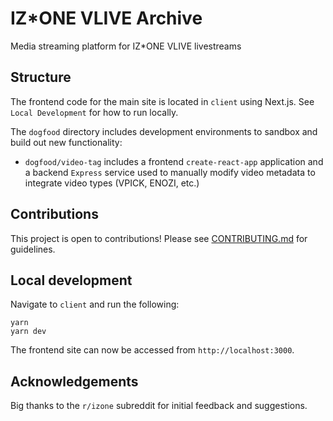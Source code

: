 # IZ\*ONE VLIVE Archive

Media streaming platform for IZ\*ONE VLIVE livestreams

## Structure

The frontend code for the main site is located in `client` using Next.js. See `Local Development` for how to run locally.

The `dogfood` directory includes development environments to sandbox and build out new functionality:

- `dogfood/video-tag` includes a frontend `create-react-app` application and a backend `Express` service used to manually modify video metadata to integrate video types (VPICK, ENOZI, etc.)

## Contributions

This project is open to contributions! Please see [CONTRIBUTING.md](https://github.com/katsukixyz/izone-archive/blob/main/CONTRIBUTING.md) for guidelines.

## Local development

Navigate to `client` and run the following:

```
yarn
yarn dev
```

The frontend site can now be accessed from `http://localhost:3000`.

## Acknowledgements

Big thanks to the `r/izone` subreddit for initial feedback and suggestions.
